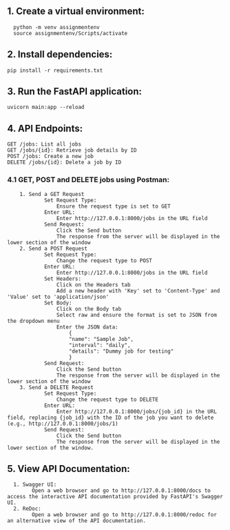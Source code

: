 ## 1. Create a virtual environment:
      python -m venv assignmentenv
      source assignmentenv/Scripts/activate

## 2. Install dependencies:
    pip install -r requirements.txt

## 3. Run the FastAPI application:
    uvicorn main:app --reload

## 4. API Endpoints:
    GET /jobs: List all jobs
    GET /jobs/{id}: Retrieve job details by ID
    POST /jobs: Create a new job
    DELETE /jobs/{id}: Delete a job by ID

   ### 4.1 GET, POST and DELETE jobs using Postman:
        1. Send a GET Request
                Set Request Type:
                    Ensure the request type is set to GET
                Enter URL:
                    Enter http://127.0.0.1:8000/jobs in the URL field
                Send Request:
                    Click the Send button
                    The response from the server will be displayed in the lower section of the window
        2. Send a POST Request
                Set Request Type:
                    Change the request type to POST
                Enter URL:
                    Enter http://127.0.0.1:8000/jobs in the URL field
                Set Headers:
                    Click on the Headers tab
                    Add a new header with 'Key' set to 'Content-Type' and 'Value' set to 'application/json'
                Set Body:
                    Click on the Body tab
                    Select raw and ensure the format is set to JSON from the dropdown menu
                    Enter the JSON data:
                        {
                        "name": "Sample Job",
                        "interval": "daily",
                        "details": "Dummy job for testing"
                        }
                Send Request:
                    Click the Send button
                    The response from the server will be displayed in the lower section of the window
        3. Send a DELETE Request
                Set Request Type:
                    Change the request type to DELETE
                Enter URL:
                    Enter http://127.0.0.1:8000/jobs/{job_id} in the URL field, replacing {job_id} with the ID of the job you want to delete (e.g., http://127.0.0.1:8000/jobs/1)
                Send Request:
                    Click the Send button
                    The response from the server will be displayed in the lower section of the window.
        
## 5. View API Documentation:
      1. Swagger UI: 
            Open a web browser and go to http://127.0.0.1:8000/docs to access the interactive API documentation provided by FastAPI's Swagger UI.
      2. ReDoc: 
            Open a web browser and go to http://127.0.0.1:8000/redoc for an alternative view of the API documentation.

